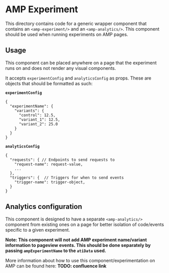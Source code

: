 # AMP Experiment

This directory contains code for a generic wrapper component that contains an `<amp-experiment/>` and an `<amp-analytics/>`. This component should be used when running experiments on AMP pages.


## Usage
This component can be placed anywhere on a page that the experiment runs on and does not render any visual components.

It accepts `experimentConfig` and `analyticsConfig` as props. These are objects that should be formatted as such:

**`experimentConfig`**
```
{
  "experimentName": {
    "variants": {
      "control": 12.5,
      "variant_1": 12.5,
      "variant_2": 25.0
    }
  }
}
```

**`analyticsConfig`**
```
{
  "requests": { // Endpoints to send requests to
    "request-name": request-value, 
    ...
  },
  "triggers": {  // Triggers for when to send events
    "trigger-name": trigger-object,
  }
}
```

## Analytics configuration
This component is designed to have a separate `<amp-analytics/>` component from existing ones on a page for better isolation of code/events specific to a given experiment.

**Note: This component will not add AMP experiment name/variant information to pageview events. This should be done separately by passing `ampExperimentName` to the `atiData` used.**

More information about how to use this component/experimentation on AMP can be found here: **TODO: confluence link**